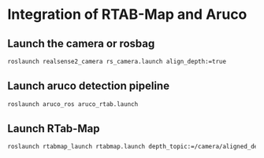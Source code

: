 # Integration of RTAB-Map and Aruco

## Launch the camera or rosbag
```bash
roslaunch realsense2_camera rs_camera.launch align_depth:=true
```

## Launch aruco detection pipeline
```bash
roslaunch aruco_ros aruco_rtab.launch 
```

## Launch RTab-Map 
```bash
roslaunch rtabmap_launch rtabmap.launch depth_topic:=/camera/aligned_depth_to_color/image_raw rgb_topic:=/camera/color/image_raw camera_info_topic:=/camera/color/camera_info rviz:=true  args:="-d -Optimizer/Strategy 1" landmark_angular_variance:=9999
```

